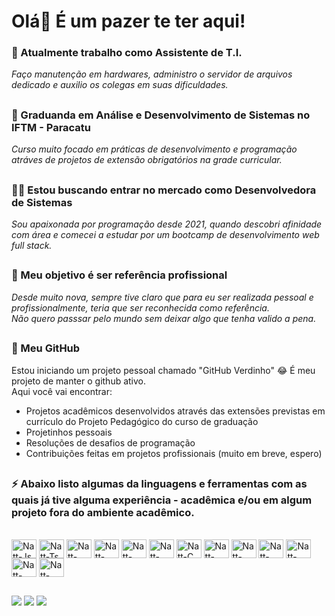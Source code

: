 # Olá👋 É um pazer te ter aqui!

### 🔭 Atualmente trabalho como Assistente de T.I.  
*Faço manutenção em hardwares, administro o servidor de arquivos dedicado e auxilio os colegas em suas dificuldades.*

##

### 🌱 Graduanda em Análise e Desenvolvimento de Sistemas no IFTM - Paracatu
*Curso muito focado em práticas de desenvolvimento e programação atráves de projetos de extensão obrigatórios na grade curricular.*      

##

### 🕵️‍♀️ Estou buscando entrar no mercado como Desenvolvedora de Sistemas
*Sou apaixonada por programação desde 2021, quando descobri afinidade com área e comecei a estudar por um bootcamp de desenvolvimento web full stack.*

##

### 🎯 Meu objetivo é ser referência profissional
*Desde muito nova, sempre tive claro que para eu ser realizada pessoal e profissionalmente, teria que ser reconhecida como referência.*    
*Não quero passsar pelo mundo sem deixar algo que tenha valido a pena.*   

##

### 📌 Meu GitHub
Estou iniciando um projeto pessoal chamado "GitHub Verdinho" 😂 É meu projeto de manter o github ativo.   
Aqui você vai encontrar:
- Projetos acadêmicos desenvolvidos através das extensões previstas em currículo do Projeto Pedagógico do curso de graduação
- Projetinhos pessoais
- Resoluções de desafios de programação
- Contribuições feitas em projetos profissionais (muito em breve, espero)

##

### ⚡ Abaixo listo algumas da linguagens e ferramentas com as quais já tive alguma experiência - acadêmica e/ou em algum projeto fora do ambiente acadêmico.
<div style="display: inline_block"><br>
  <img align="center" alt="Natt-Js" height="30" width="40" src="https://cdn.jsdelivr.net/gh/devicons/devicon@latest/icons/javascript/javascript-original.svg">
  <img align="center" alt="Natt-Ts" height="30" width="40" src="https://cdn.jsdelivr.net/gh/devicons/devicon@latest/icons/typescript/typescript-original.svg">
  <img align="center" alt="Natt-React" height="30" width="40" src="https://cdn.jsdelivr.net/gh/devicons/devicon@latest/icons/react/react-original.svg">
  <img align="center" alt="Natt-Angular" height="30" width="40" src="https://cdn.jsdelivr.net/gh/devicons/devicon@latest/icons/angular/angular-original.svg">
  <img align="center" alt="Natt-HTML" height="30" width="40" src="https://cdn.jsdelivr.net/gh/devicons/devicon@latest/icons/html5/html5-original.svg">
  <img align="center" alt="Natt-CSS" height="30" width="40" src="https://cdn.jsdelivr.net/gh/devicons/devicon@latest/icons/css3/css3-original.svg">
  <img align="center" alt="Natt-C" height="30" width="40" src="https://cdn.jsdelivr.net/gh/devicons/devicon@latest/icons/c/c-original.svg">
  <img align="center" alt="Natt-Java" height="30" width="40" src="https://cdn.jsdelivr.net/gh/devicons/devicon@latest/icons/java/java-original.svg">
  <img align="center" alt="Natt-Node" height="30" width="40" src="https://cdn.jsdelivr.net/gh/devicons/devicon@latest/icons/nodejs/nodejs-original.svg">
  <img align="center" alt="Natt-MySQL" height="30" width="40" src="https://cdn.jsdelivr.net/gh/devicons/devicon@latest/icons/mysql/mysql-original.svg">
  <img align="center" alt="Natt-Sass" height="30" width="40" src="https://cdn.jsdelivr.net/gh/devicons/devicon@latest/icons/sass/sass-original.svg">
  <img align="center" alt="Natt-VSCode" height="30" width="40" src="https://cdn.jsdelivr.net/gh/devicons/devicon@latest/icons/vscode/vscode-original.svg">
  <img align="center" alt="Natt-WEx" height="30" width="40" src="https://cdn.jsdelivr.net/gh/devicons/devicon@latest/icons/wordpress/wordpress-plain.svg">
</div>

  ##
  
<div> 
  <a href="https://instagram.com/natt.queiroz" target="_blank"><img src="https://img.shields.io/badge/-Instagram-%23E4405F?style=for-the-badge&logo=instagram&logoColor=white" target="_blank"></a>
  <a href = "mailto:nattaliadiasqueiroz@gmail.com"><img src="https://img.shields.io/badge/-Gmail-%23333?style=for-the-badge&logo=gmail&logoColor=white" target="_blank"></a>
  <a href="https://www.linkedin.com/in/nat-dias" target="_blank"><img src="https://img.shields.io/badge/-LinkedIn-%230077B5?style=for-the-badge&logo=linkedin&logoColor=white" target="_blank"></a> 
  <!-- <a href="https://discord.gg/natdias" target="_blank"><img src="https://img.shields.io/badge/Discord-7289DA?style=for-the-badge&logo=discord&logoColor=white" target="_blank"></a> -->
</div>
